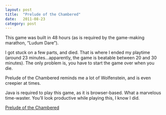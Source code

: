 ```yaml
---
layout: post
title:  "Prelude of the Chambered"
date:   2011-08-23
category: post
---
```


This game was built in 48 hours (as is required by the game-making marathon, &ldquo;Ludum Dare&rdquo;).

I got stuck on a few parts, and died. That is where I ended my playtime (around 23 minutes&hellip;apparently, the game is beatable between 20 and 30 minutes). The only problem is, you have to start the game over when you die.

Prelude of the Chambered reminds me a lot of Wolfenstein, and is even creepier at times.

Java is required to play this game, as it is browser-based. What a marvelous time-waster. You&rsquo;ll look productive while playing this, I know I did.

<a href="http://s3.amazonaws.com/ld48/index.html" class="attribution">Prelude of the Chambered</a>